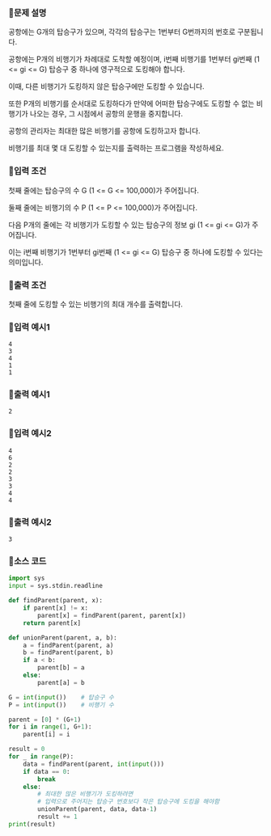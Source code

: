 ### 📌문제 설명

공항에는 G개의 탑승구가 있으며, 각각의 탑승구는 1번부터 G번까지의 번호로 구분됩니다.

공항에는 P개의 비행기가 차례대로 도착할 예정이며, i번째 비행기를 1번부터 gi번째 (1 <= gi <= G) 탑승구 중 하나에 영구적으로 도킹해야 합니다. 

이때, 다른 비행기가 도킹하지 않은 탑승구에만 도킹할 수 있습니다.

또한 P개의 비행기를 순서대로 도킹하다가 만약에 어떠한 탑승구에도 도킹할 수 없는 비행기가 나오는 경우, 그 시점에서 공항의 운행을 중지합니다. 
 
공항의 관리자는 최대한 많은 비행기를 공항에 도킹하고자 합니다. 

비행기를 최대 몇 대 도킹할 수 있는지를 출력하는 프로그램을 작성하세요.

### 📌입력 조건

첫째 줄에는 탑승구의 수 G (1 <= G <= 100,000)가 주어집니다.

둘째 줄에는 비행기의 수 P (1 <= P <= 100,000)가 주어집니다.

다음 P개의 줄에는 각 비행기가 도킹할 수 있는 탑승구의 정보 gi (1 <= gi <= G)가 주어집니다. 

이는 i번째 비행기가 1번부터 gi번째 (1 <= gi <= G) 탑승구 중 하나에 도킹할 수 있다는 의미입니다.

### 📌출력 조건

첫째 줄에 도킹할 수 있는 비행기의 최대 개수를 출력합니다.

### 📌입력 예시1

```
4
3
4
1
1
```

### 📌출력 예시1

```
2
```

### 📌입력 예시2

```
4
6
2
2
3
3
4
4
```

### 📌출력 예시2

```
3
```

### 📌소스 코드

```python
import sys
input = sys.stdin.readline

def findParent(parent, x):
    if parent[x] != x:
        parent[x] = findParent(parent, parent[x])
    return parent[x]

def unionParent(parent, a, b):
    a = findParent(parent, a)
    b = findParent(parent, b)
    if a < b:
        parent[b] = a
    else:
        parent[a] = b

G = int(input())    # 탑승구 수
P = int(input())    # 비행기 수

parent = [0] * (G+1)
for i in range(1, G+1):
    parent[i] = i

result = 0
for _ in range(P):
    data = findParent(parent, int(input()))
    if data == 0:
        break
    else:
        # 최대한 많은 비행기가 도킹하려면
        # 입력으로 주어지는 탑승구 번호보다 작은 탑승구에 도킹을 해야함
        unionParent(parent, data, data-1)
        result += 1
print(result)
```
